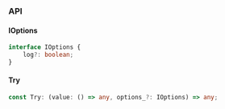 

### API

#### IOptions

```ts
interface IOptions {
    log?: boolean;
}
```

#### Try

```ts
const Try: (value: () => any, options_?: IOptions) => any;
```

